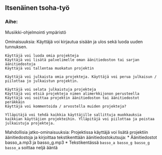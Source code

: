 ## Itsenäinen tsoha-työ

### Aihe:

Musiikki-ohjelmointi ympäristö

Ominaisuuksia:
    Käyttäjä voi kirjautua sisään ja ulos sekä luoda uuden tunnuksen.
	
	Käyttäjä voi luoda omia projekteja
	Käyttäjä voi lisätä palvelimelle oman äänitiedoston tai sarjan äänitiedostoja
	Käyttäjä voi tallentaa muokatun projektin
	
	Käyttäjä voi julkaista omia projekteja. Käyttäjä voi perua julkaisun / piilottaa jo julkaistun projektin.

	Käyttäjä voi selata julkaistuja projekteja
	Käyttäjä voi etsiä projekteja nimen alimerkkijonon perusteella
	Käyttäjä voi soittaa projektin äänitiedoston tai äänitiedostot peräkkäin
	Käyttäjä voi kommentoida / arvostella muiden projekteja?

	Ylläpitäjä voi tehdä kaikkia käyttäjille sallittuja muokkauksia kaikkian käyttäjien projekteihin. Ylläpitäjä voi piilottaa ja poistaa julkaistuja projekteja.


Mahdollisia jatko-ominaisuuksia:
	Projektissa käyttäjä voi lisätä projektiin äänitiedostoja ja kirjoittaa tekstikenttään äänitiedostokutsuja:
		* Äänitiedostot basso_a.mp3 ja basso_g.mp3
		* Tekstikentässä `basso_a basso_g basso_g basso_a` soittaa neljä ääntä

### 
